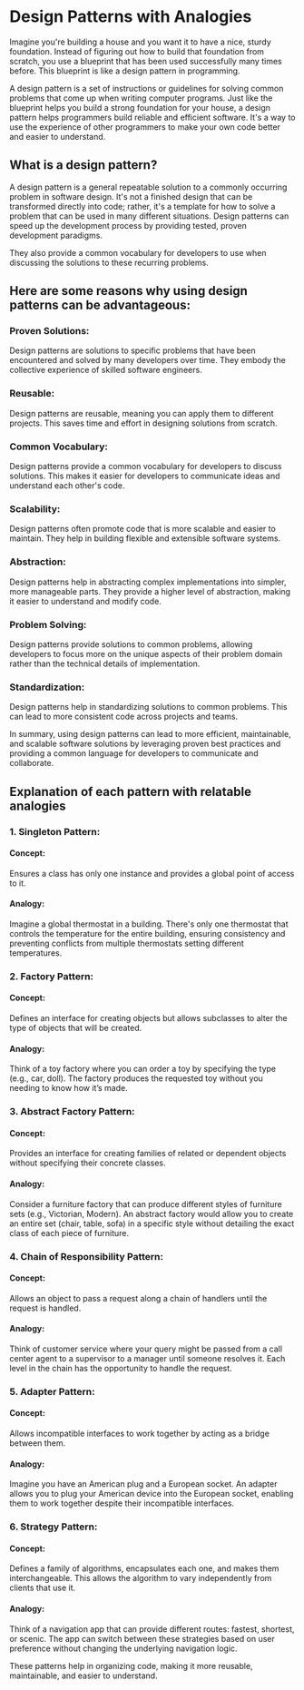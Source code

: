 # Design Patterns with Analogies

Imagine you're building a house and you want it to have a nice, sturdy foundation. Instead of figuring out how to build that foundation from scratch, you use a blueprint that has been used successfully many times before. This blueprint is like a design pattern in programming.

A design pattern is a set of instructions or guidelines for solving common problems that come up when writing computer programs. Just like the blueprint helps you build a strong foundation for your house, a design pattern helps programmers build reliable and efficient software. It's a way to use the experience of other programmers to make your own code better and easier to understand.

## What is a design pattern?

A design pattern is a general repeatable solution to a commonly occurring problem in software design. It's not a finished design that can be transformed directly into code; rather, it's a template for how to solve a problem that can be used in many different situations. Design patterns can speed up the development process by providing tested, proven development paradigms. 

They also provide a common vocabulary for developers to use when discussing the solutions to these recurring problems.

## Here are some reasons why using design patterns can be advantageous:

### Proven Solutions: 
Design patterns are solutions to specific problems that have been encountered and solved by many developers over time. They embody the collective experience of skilled software engineers.

### Reusable: 
Design patterns are reusable, meaning you can apply them to different projects. This saves time and effort in designing solutions from scratch.

### Common Vocabulary: 
Design patterns provide a common vocabulary for developers to discuss solutions. This makes it easier for developers to communicate ideas and understand each other's code.

### Scalability: 
Design patterns often promote code that is more scalable and easier to maintain. They help in building flexible and extensible software systems.

### Abstraction: 
Design patterns help in abstracting complex implementations into simpler, more manageable parts. They provide a higher level of abstraction, making it easier to understand and modify code.

### Problem Solving: 
Design patterns provide solutions to common problems, allowing developers to focus more on the unique aspects of their problem domain rather than the technical details of implementation.

### Standardization: 
Design patterns help in standardizing solutions to common problems. This can lead to more consistent code across projects and teams.

In summary, using design patterns can lead to more efficient, maintainable, and scalable software solutions by leveraging proven best practices and providing a common language for developers to communicate and collaborate.


## Explanation of each pattern with relatable analogies
### 1. Singleton Pattern:
#### Concept: 
Ensures a class has only one instance and provides a global point of access to it.

#### Analogy: 
Imagine a global thermostat in a building. There's only one thermostat that controls the temperature for the entire building, ensuring consistency and preventing conflicts from multiple thermostats setting different temperatures.

### 2. Factory Pattern:
#### Concept: 
Defines an interface for creating objects but allows subclasses to alter the type of objects that will be created.
#### Analogy: 
Think of a toy factory where you can order a toy by specifying the type (e.g., car, doll). The factory produces the requested toy without you needing to know how it’s made.

### 3. Abstract Factory Pattern:
#### Concept: 
Provides an interface for creating families of related or dependent objects without specifying their concrete classes.
#### Analogy: 
Consider a furniture factory that can produce different styles of furniture sets (e.g., Victorian, Modern). An abstract factory would allow you to create an entire set (chair, table, sofa) in a specific style without detailing the exact class of each piece of furniture.

### 4. Chain of Responsibility Pattern:
#### Concept: 
Allows an object to pass a request along a chain of handlers until the request is handled.
#### Analogy: 
Think of customer service where your query might be passed from a call center agent to a supervisor to a manager until someone resolves it. Each level in the chain has the opportunity to handle the request.

### 5. Adapter Pattern:
#### Concept: 
Allows incompatible interfaces to work together by acting as a bridge between them.
#### Analogy: 
Imagine you have an American plug and a European socket. An adapter allows you to plug your American device into the European socket, enabling them to work together despite their incompatible interfaces.

### 6. Strategy Pattern:
#### Concept: 
Defines a family of algorithms, encapsulates each one, and makes them interchangeable. This allows the algorithm to vary independently from clients that use it.
#### Analogy: 
Think of a navigation app that can provide different routes: fastest, shortest, or scenic. The app can switch between these strategies based on user preference without changing the underlying navigation logic.

These patterns help in organizing code, making it more reusable, maintainable, and easier to understand.
